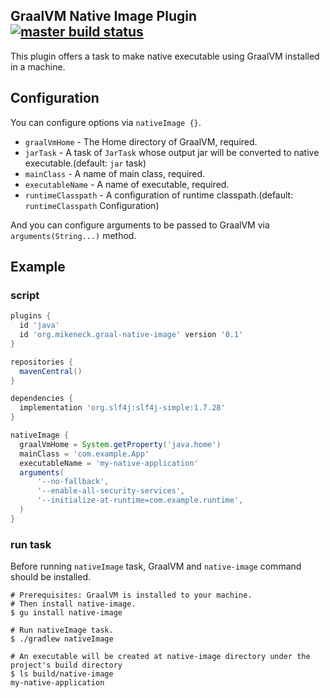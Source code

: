 GraalVM Native Image Plugin [![master build status](https://github.com/mike-neck/graalvm-native-image-plugin/workflows/Run%20Gradle%20Tests/badge.svg)](https://github.com/mike-neck/graalvm-native-image-plugin/actions")
---

This plugin offers a task to make native executable using GraalVM installed in a machine.

Configuration
---

You can configure options via `nativeImage {}`.

* `graalVmHome` - The Home directory of GraalVM, required.
* `jarTask` - A task of `JarTask` whose output jar will be converted to native executable.(default: `jar` task)
* `mainClass` - A name of main class, required.
* `executableName` - A name of executable, required.
* `runtimeClasspath` - A configuration of runtime classpath.(default: `runtimeClasspath` Configuration)

And you can configure arguments to be passed to GraalVM via `arguments(String...)` method.

Example
---

### script

```groovy
plugins {
  id 'java'
  id 'org.mikeneck.graal-native-image' version '0.1'
}

repositories {
  mavenCentral()
}

dependencies {
  implementation 'org.slf4j:slf4j-simple:1.7.28'
}

nativeImage {
  graalVmHome = System.getProperty('java.home')
  mainClass = 'com.example.App'
  executableName = 'my-native-application'
  arguments(
      '--no-fallback',
      '--enable-all-security-services',
      '--initialize-at-runtime=com.example.runtime',
  )
}
```

### run task

Before running `nativeImage` task, GraalVM and `native-image` command should be installed.

```shell-session
# Prerequisites: GraalVM is installed to your machine.
# Then install native-image.
$ gu install native-image

# Run nativeImage task.
$ ./gradlew nativeImage

# An executable will be created at native-image directory under the project's build directory
$ ls build/native-image
my-native-application
```
